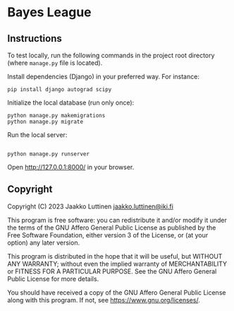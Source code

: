 # Bayes League


## Instructions

To test locally, run the following commands in the project root directory (where
`manage.py` file is located).

Install dependencies (Django) in your preferred way. For instance:

``` shell
pip install django autograd scipy
```

Initialize the local database (run only once):

``` shell
python manage.py makemigrations
python manage.py migrate

```

Run the local server:

``` shell

python manage.py runserver
```

Open http://127.0.0.1:8000/ in your browser.


## Copyright

Copyright (C) 2023 Jaakko Luttinen <jaakko.luttinen@iki.fi>

This program is free software: you can redistribute it and/or modify it under
the terms of the GNU Affero General Public License as published by the Free
Software Foundation, either version 3 of the License, or (at your option) any
later version.

This program is distributed in the hope that it will be useful, but WITHOUT ANY
WARRANTY; without even the implied warranty of MERCHANTABILITY or FITNESS FOR A
PARTICULAR PURPOSE. See the GNU Affero General Public License for more details.

You should have received a copy of the GNU Affero General Public License along
with this program. If not, see <https://www.gnu.org/licenses/>.

